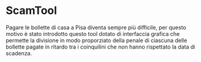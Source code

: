 # ScamTool
Pagare le bollette di casa a Pisa diventa sempre più difficile, per questo motivo è stato introdotto questo tool dotato di interfaccia grafica che permette la divisione in modo proporziato della penale di ciascuna delle bollette pagate in ritardo tra i coinquilini che non hanno rispettato la data di scadenza.
